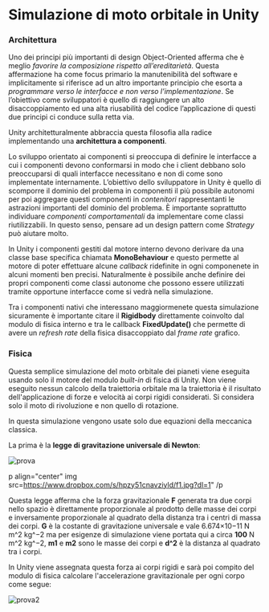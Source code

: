 # Simulazione di moto orbitale in Unity

### Architettura
Uno dei principi più importanti di design Object-Oriented afferma che è meglio _favorire la composizione rispetto all’ereditarietà_. Questa affermazione ha come focus primario la manutenibilità del software e implicitamente si riferisce ad un altro importante principio che esorta a _programmare verso le interfacce e non verso l’implementazione_. Se l’obiettivo come sviluppatori è quello di raggiungere un alto disaccoppiamento ed una alta riusabilità del codice l’applicazione di questi due principi ci conduce sulla retta via.

Unity architetturalmente abbraccia questa filosofia alla radice implementando una **architettura a componenti**.

Lo sviluppo orientato ai componenti si preoccupa di definire le interfacce a cui i componenti devono conformarsi in modo che i client debbano solo preoccuparsi di quali interfacce necessitano e non di come sono implementate internamente. L’obiettivo dello sviluppatore in Unity è quello di scomporre il dominio del problema in componenti il più possibile autonomi per poi aggregare questi componenti in _contenitori_ rappresentanti le astrazioni importanti del dominio del problema. È importante soprattutto individuare _componenti comportamentali_ da implementare come classi riutilizzabili. In questo senso, pensare ad un design pattern come _Strategy_ può aiutare molto.

In Unity i componenti gestiti dal motore interno devono derivare da una classe base specifica chiamata **MonoBehaviour** e questo permette al motore di poter effettuare alcune _callback_ ridefinite in ogni componenete in alcuni momenti ben precisi. Naturalmente è possibile anche definire dei propri componenti come classi autonome che possono essere utilizzati tramite opportune interfacce come si vedrà nella simulazione.

Tra i componenti nativi che interessano maggiormenete questa simulazione sicuramente è importante citare il **Rigidbody** direttamente coinvolto dal modulo di fisica interno e tra le callback **FixedUpdate()** che permette di avere un _refresh rate_ della fisica disaccoppiato dal _frame rate_ grafico.

### Fisica

Questa semplice simulazione del moto orbitale dei pianeti viene eseguita usando solo il motore del modulo _built-in_ di fisica di Unity. Non viene eseguito nessun calcolo della traiettoria orbitale ma la traiettoria è il risultato dell'applicazione di forze e velocità ai corpi rigidi considerati. Si considera solo il moto di rivoluzione e non quello di rotazione.

In questa simulazione vengono usate solo due equazioni della meccanica classica.

La prima è la **legge di gravitazione universale di Newton**:

![prova](https://www.dropbox.com/s/hpzy51cnavziyld/f1.jpg?dl=1)

p align="center"
  img src=https://www.dropbox.com/s/hpzy51cnavziyld/f1.jpg?dl=1"
/p


Questa legge afferma che la forza gravitazionale **F** generata tra due corpi nello spazio è direttamente proporzionale al prodotto delle masse dei corpi e inversamente proporzionale al quadrato della distanza tra i centri di massa dei corpi. **G** è la costante di gravitazione universale e vale 6.674×10−11 N m^2 kg^−2 ma per esigenze di simulazione viene portata qui a circa **100** N m^2 kg^−2, **m1** e **m2** sono le masse dei corpi e **d^2** è la distanza al quadrato tra i corpi.

In Unity viene assegnata questa forza ai corpi rigidi e sarà poi compito del modulo di fisica calcolare l'accelerazione gravitazionale per ogni corpo come segue:

![prova2](https://www.dropbox.com/s/n3ktsmyyazexm2h/f2.jpg?dl=1)














